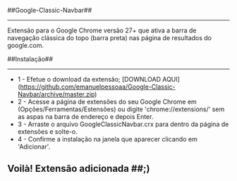 ##Google-Classic-Navbar##
***

Extensão para o Google Chrome versão 27+ que ativa a barra de navegação clássica do topo (barra preta) nas página de resultados do google.com.


##Instalação##
***
* 1 - Efetue o download da extensão; [DOWNLOAD AQUI] (https://github.com/emanuelpessoaa/Google-Classic-Navbar/archive/master.zip)
* 2 - Acesse a página de extensões do seu Google Chrome em (Opções/Ferramentas/Estensões) ou digite 'chrome://extensions/' sem as aspas na barra de endereço e depois Enter.
* 3 - Arraste o arquivo GoogleClassicNavbar.crx para dentro da página de extensões e solte-o.
* 4 - Confirme a instalação na janela que aparecer clicando em 'Adicionar'.

## Voilà! Extensão adicionada ##;)
